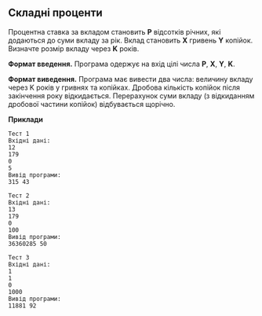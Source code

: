 ## Складні проценти
Процентна ставка за вкладом становить **P** відсотків річних, які 
додаються до суми вкладу за рік. Вклад становить **X** гривень **Y**
копійок. Визначте розмір вкладу через **K** років.

**Формат введення.** Програма одержує на вхід цілі числа **P**, **X**, **Y**, **K**.

**Формат виведення.** Програма має вивести два числа: величину вкладу через K років у гривнях та копійках.
Дробова кількість копійок після закінчення року відкидається. 
Перерахунок суми вкладу (з відкиданням дробової частини копійок) 
відбувається щорічно.

**Приклади**

```
Тест 1
Вхідні дані:
12
179
0
5
Вивід програми:
315 43

Тест 2
Вхідні дані:
13
179
0
100
Вивід програми:
36360285 50

Тест 3
Вхідні дані:
1
1
0
1000
Вивід програми:
11881 92
```
